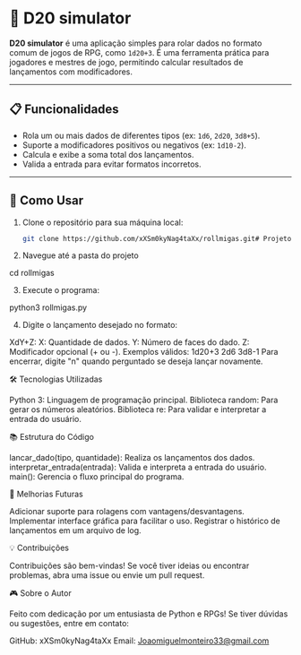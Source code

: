# 🎲 D20 simulator

**D20 simulator** é uma aplicação simples para rolar dados no formato comum de jogos de RPG, como `1d20+3`. É uma ferramenta prática para jogadores e mestres de jogo, permitindo calcular resultados de lançamentos com modificadores.

---

## 📋 Funcionalidades

- Rola um ou mais dados de diferentes tipos (ex: `1d6`, `2d20`, `3d8+5`).
- Suporte a modificadores positivos ou negativos (ex: `1d10-2`).
- Calcula e exibe a soma total dos lançamentos.
- Valida a entrada para evitar formatos incorretos.

---

## 🚀 Como Usar

1. Clone o repositório para sua máquina local:
   ```bash
   git clone https://github.com/xXSm0kyNag4taXx/rollmigas.git# Projetos
   
2. Navegue até a pasta do projeto
   
cd rollmigas

3. Execute o programa:

python3 rollmigas.py

4. Digite o lançamento desejado no formato:

XdY+Z:
X: Quantidade de dados.
Y: Número de faces do dado.
Z: Modificador opcional (+ ou -).
Exemplos válidos:
1d20+3
2d6
3d8-1
Para encerrar, digite "n" quando perguntado se deseja lançar novamente.

🛠️ Tecnologias Utilizadas

Python 3: Linguagem de programação principal.
Biblioteca random: Para gerar os números aleatórios.
Biblioteca re: Para validar e interpretar a entrada do usuário.

📚 Estrutura do Código

lancar_dado(tipo, quantidade): Realiza os lançamentos dos dados.
interpretar_entrada(entrada): Valida e interpreta a entrada do usuário.
main(): Gerencia o fluxo principal do programa.

📝 Melhorias Futuras

Adicionar suporte para rolagens com vantagens/desvantagens.
Implementar interface gráfica para facilitar o uso.
Registrar o histórico de lançamentos em um arquivo de log.

💡 Contribuições

Contribuições são bem-vindas! Se você tiver ideias ou encontrar problemas, abra uma issue ou envie um pull request.

🎮 Sobre o Autor

Feito com dedicação por um entusiasta de Python e RPGs!
Se tiver dúvidas ou sugestões, entre em contato:

GitHub: xXSm0kyNag4taXx
Email: Joaomiguelmonteiro33@gmail.com
